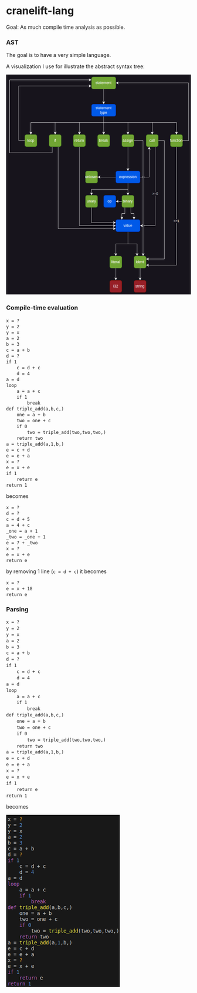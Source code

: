 # cranelift-lang

Goal: As much compile time analysis as possible.

### AST

The goal is to have a very simple language.

A visualization I use for illustrate the abstract syntax tree:

![Graph showing abstract syntax tree](./ast.png)

### Compile-time evaluation

```
x = ?
y = 2
y = x
a = 2
b = 3
c = a + b
d = ?
if 1
    c = d + c
    d = 4
a = d
loop
    a = a + c
    if 1
        break
def triple_add(a,b,c,)
    one = a + b
    two = one + c
    if 0
        two = triple_add(two,two,two,)
    return two
a = triple_add(a,1,b,)
e = c + d
e = e + a
x = ?
e = x + e
if 1
    return e
return 1
```

becomes

```
x = ?
d = ?
c = d + 5
a = 4 + c
_one = a + 1
_two = _one + 1
e = 7 + _two
x = ?
e = x + e
return e
```

by removing 1 line (`c = d + c`) it becomes

```
x = ?
e = x + 18
return e
```

### Parsing

```txt
x = ?
y = 2
y = x
a = 2
b = 3
c = a + b
d = ?
if 1
    c = d + c
    d = 4
a = d
loop
    a = a + c
    if 1
        break
def triple_add(a,b,c,)
    one = a + b
    two = one + c
    if 0
        two = triple_add(two,two,two,)
    return two
a = triple_add(a,1,b,)
e = c + d
e = e + a
x = ?
e = x + e
if 1
    return e
return 1
```

becomes

![parsing-output](./parsing-output.png)